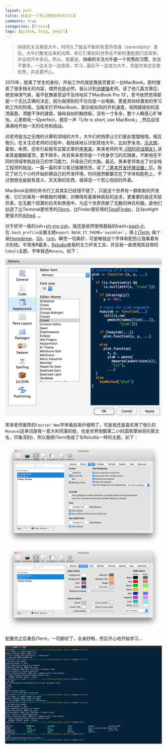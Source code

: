 ```yaml
---
layout: post
title: 给自己一个赏心悦目的命令行工具
comments: true
categories: [Trivia]
tags: [github, blog, jekyll]
---
```


> 持续的关注某些大牛，时间久了就会不断的有意外惊喜（serendipity）发生。大牛们散发出来的光辉，和它们看到的世界会不断的激励我们去探索，并且绕开许多坑。所以，我要说，**持续的关注大牛是一个优秀的习惯**，数量不要多，一边关注一边思索，学习...最后不一定成为大牛，但是你肯定会更优秀，并且更开心。

2013年，脱离了学生的身份，开始工作的我犹豫是否要买一台MacBook。那时搜索了很多相关的内容，偶然也是必然，我认识到[池建强](http://macshuo.com)老师。读了他几篇文章后，顿觉神清气爽，毫不犹豫甚至迫不及待地买了MacBook Pro 13'。至今依然觉得那是一个无比正确的决定，因为我得到的不仅仅是一台电脑，更是其持续激发的学习和工作的热情。当每天打开MacBook，那训疾如风的开机速度，视网膜级别的高清画面，清脆干净的键盘，操纵自如的触控板，没有一寸多余，整个人瞬感心旷神怡，心里默吼一句perfect，感叹一声「Life is short, use MacBook」, 然后自信满满地开始一天的任务和挑战。

迟老师是当之无愧的计算机领域的大牛，大牛们的特质让它们彼此惺惺相惜，相互吸引。在关注迟老师的过程中，我陆续地认识到其他大牛，比如罗永浩，[冯大辉](http://dbanotes.net)，霍矩，朱赟，还有引起我写这篇文章的[李笑来](http://xiaolai.li/about/)。笑来老师的书[《把时间当朋友》](http://zhibimo.com/books/xiaolai/ba-shi-jian-dang-zuo-peng-you/)读来真是醍醐灌顶，爱不释手。并且笑来老师是一个终身学习的实践者，不断地在不同的领域李挑战自己的学习能力，升级自己的大脑。最近，笑来老师发出了对全栈工程师的挑战，一篇一篇的学习笔记接踵而至。读了[『基本开发环境设置』](http://xiaolai.li/2016/06/16/makecs-basic-dev-env-settup/)后，我花了好几个小时开始折腾自己的开发环境，时间竟然都要花在了字体和配色上，不过想想也是挺有意义，天天用的东西，值得选一个赏心悦目的外表。

MacBook自带的命令行工具其实已经很不错了，只是这个世界有一群默默的开发者，它们对美有一种极致的理解，对懒惰有着某种疯狂的追求，更重要的是还天赋异禀，在无数个寂寞的白天和黑夜中，为这个世界贡献了无数的神兵利器。是他们创造了比Terminal更优秀的[iTerm](https://www.iterm2.com/)，比Finder更好用的[TotalFinder](http://totalfinder.binaryage.com/)，比Spotlight更强大的[Alfred](https://www.alfredapp.com/)...。

对于好评一致的zsh+[oh-my-zsh](https://github.com/robbyrussell/oh-my-zsh)，我还是依然使用基础的bash+[bash-it](https://github.com/Bash-it/bash-it)，在`.bash_profile`设置主题`export BASH_IT_THEME='nwinkler'`。换上[iTerm](https://www.iterm2.com/), 挨个装[Homebrew](http://brew.sh)，[Git](https://git-scm.com)，[rvm](https://rvm.io)。瞬觉一切美好，可是唯独这个字体和配色让我看着有点别扭。平常用R最多，[Rstudio](https://www.rstudio.com)是我的主力开发工具，并且我一直使用其自带的`Cobalt`主题，字体我选`Monaco`。如下：

![](/images/codingTheme/Rstudio_theme.png)

笑来老师推荐的`Courier New`字体看起来纤细明了，可是我还是喜欢用了很久的`Monaco`(这单词是我一意大利同事的姓，也是世界倒数第二小的国家摩纳哥的英文名，印象深刻)，所以我把iTerm改成了与Rstudio一样的主题，如下：

![](/images/codingTheme/iterm_font.png)   
![](/images/codingTheme/iterm_color.png)   

配置完之后重启iTerm，一切都好了，全身舒畅，然后开心地开始学习...

![](/images/codingTheme/iterm_screenshot.png)  





